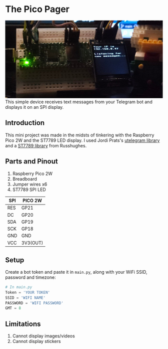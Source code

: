 # The Pico Pager
![Pico Pager](img/no_msg.jpg)
This simple device receives text messages from your Telegram bot and displays it on an SPI display.

## Introduction

This mini project was made in the midsts of tinkering with the Raspberry Pico 2W and the ST7789 LED display. I used Jordi Prats's [utelegram library](https://github.com/jordiprats/micropython-utelegram) and a [ST7789 library](https://github.com/russhughes/st7789_mpy) from Russhughes.

## Parts and Pinout

1. Raspberry Pico 2W
2. Breadboard
3. Jumper wires x6
4. ST7789 SPI LED

| SPI 	| PICO 2W  	|
|-----	|----------	|
| RES 	| GP21     	|
| DC  	| GP20     	|
| SDA 	| GP19     	|
| SCK 	| GP18     	|
| GND 	| GND      	|
| VCC 	| 3V3(OUT) 	|


## Setup

Create a bot token and paste it in `main.py`, along with your WiFi SSID, password and timezone:

```python
# In main.py
Token = 'YOUR TOKEN'
SSID = 'WIFI NAME'
PASSWORD = 'WIFI PASSWORD'
GMT = 8
```

## Limitations

1. Cannot display images/videos
2. Cannot display stickers
